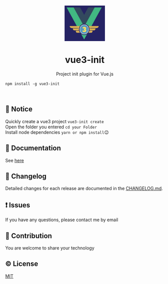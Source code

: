 <p align="center"><img width="128px" height="112px" src="./assets/vue3.jpg" alt="Vue Init logo"></p>
<h1 align="center">vue3-init</h1>


<p align="center">Project init plugin for Vue.js</p>  

```
npm install -g vue3-init
```

<br/>


## :loudspeaker: Notice
Quickly create a vue3 project `vue3-init create`  
Open the folder you entered `cd your Folder`   
Install node dependencies `yarn or npm install`😉

## :book: Documentation

See [here](https://github.com/912380760/vue3-init)


## :scroll: Changelog

Detailed changes for each release are documented in the [CHANGELOG.md](./CHANGELOG.md).

## :exclamation: Issues
If you have any questions, please contact me by email


## :muscle: Contribution
You are welcome to share your technology


## :copyright: License

[MIT](http://opensource.org/licenses/MIT)
